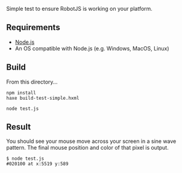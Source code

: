 
Simple test to ensure RobotJS is working on your platform.  

## Requirements
* [Node.js](https://nodejs.org/en/download/)
* An OS compatible with Node.js (e.g. Windows, MacOS, Linux)

## Build
From this directory...
```
npm install
haxe build-test-simple.hxml

node test.js
```

## Result
You should see your mouse move across your screen in a sine wave pattern.  The final mouse position and color of that pixel is output.

```
$ node test.js
#020100 at x:5519 y:589
```